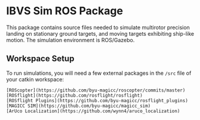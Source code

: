 IBVS Sim ROS Package
====================

This package contains source files needed to simulate multirotor precision landing on stationary ground targets, and moving targets exhibiting ship-like motion. The simulation environment is ROS/Gazebo.

## Workspace Setup ##

To run simulations, you will need a few external packages in the `/src` file of your catkin workspace:

    [ROScopter](https://github.com/byu-magicc/roscopter/commits/master)
    [ROSflight](https://github.com/rosflight/rosflight)
    [ROSflight Plugins](https://github.com/byu-magicc/rosflight_plugins)
    [MAGICC SIM](https://github.com/byu-magicc/magicc_sim)
    [ArUco Localization](https://github.com/wynn4/aruco_localization)
